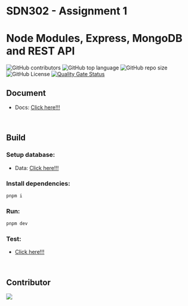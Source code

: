 # SDN302 - Assignment 1

# Node Modules, Express, MongoDB and REST API
![GitHub contributors](https://img.shields.io/github/contributors/SDN302-17C/assignment-1)
![GitHub top language](https://img.shields.io/github/languages/top/SDN302-17C/assignment-1)
![GitHub repo size](https://img.shields.io/github/repo-size/SDN302-17C/assignment-1)
![GitHub License](https://img.shields.io/github/license/SDN302-17C/assignment-1)
[![Quality Gate Status](https://sonarcloud.io/api/project_badges/measure?project=SDN302-SE17C_assignment-1&metric=alert_status)](https://sonarcloud.io/summary/new_code?id=SDN302-SE17C_assignment-1)

## Document
- Docs: [Click here!!!](docs/Assignment%201.pdf)
  
<br>

## Build

### Setup database:
- Data: [Click here!!!](data)

### Install dependencies:

```bash
pnpm i
```

### Run:

```bash
pnpm dev
```

### Test:
- [Click here!!!](test/TestAPI.md)

<br>

## Contributor
<a href="https://github.com/SDN302-SE17C/assignment-1/graphs/contributors">
  <img src="https://contrib.rocks/image?repo=SDN302-SE17C/assignment-1" />
</a>
